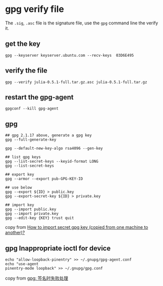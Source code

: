 # gpg verify file
The `.sig`, `.asc` file is the signature file, use the `gpg` command line the verify it.
## get the key

```
gpg --keyserver keyserver.ubuntu.com --recv-keys  03D6E495
```

## verify the file

```
gpg --verify julia-0.5.1-full.tar.gz.asc julia-0.5.1-full.tar.gz
```

## restart the gpg-agent

```
gpgconf --kill gpg-agent
```
## gpg
```
## gpg 2.1.17 above, generate a gpg key
gpg --full-generate-key

gpg --default-new-key-algo rsa4096 --gen-key

## list gpg keys
gpg --list-secret-keys --keyid-format LONG
gpg --list-secret-keys

## export key
gpg --armor --export pub-GPG-KEY-ID

## use below
gpg --export ${ID} > public.key
gpg --export-secret-key ${ID} > private.key

## import key
gpg --import public.key
gpg --import private.key
gpg --edit-key {KEY} trust quit
```
copy from [How to import secret gpg key (copied from one machine to another)?](https://unix.stackexchange.com/questions/184947/how-to-import-secret-gpg-key-copied-from-one-machine-to-another)

## gpg Inappropriate ioctl for device

``` shell
echo "allow-loopback-pinentry" >> ~/.gnupg/gpg-agent.conf
echo "use-agent
pinentry-mode loopback" >> ~/.gnupg/gpg.conf
```
copy from [gpg: 签名时失败处理](https://blog.csdn.net/wenbo20182/article/details/72850810)
